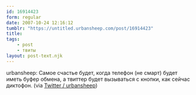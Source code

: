 ```yaml
---
id: 16914423
form: regular
date: 2007-10-24 12:16:12
tumblr: "https://untitled.urbansheep.com/post/16914423"
title:
tags:
    - post
    - твиты
layout: post-text.njk
---
```


<p>urbansheep: Самое счастье будет, когда телефон (не смарт) будет иметь буфер обмена, а твиттер будет вызываться с кнопки, как сейчас диктофон. (via <a href="http://twitter.com/urbansheep/statuses/359451122">Twitter / urbansheep</a>)</p>

